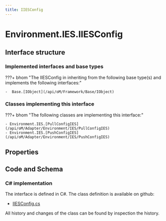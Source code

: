 ```yaml
---
title: IIESConfig
---
```


# Environment.IES.IIESConfig



## Interface structure

### Implemented interfaces and base types

???+ bhom "The IIESConfig in inheriting from the following base type(s) and implements the following interfaces:"

    -  Base.[IObject](/api/oM/Framework/Base/IObject)


### Classes implementing this interface

???+ bhom "The following classes are implementing this interface:"

    - Environment.IES.[PullConfigIES](/api/oM/Adapter/Environment/IES/PullConfigIES)
    - Environment.IES.[PushConfigIES](/api/oM/Adapter/Environment/IES/PushConfigIES)


## Properties

## Code and Schema

### C# implementation

The interface is defined in C#. The class definition is available on github:

- [IIESConfig.cs](https://github.com/BHoM/IES_Toolkit/blob/develop/IES_oM/IIESConfig.cs)

All history and changes of the class can be found by inspection the history.

